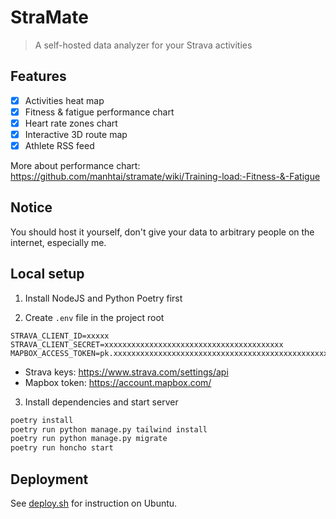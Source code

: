 # StraMate

> A self-hosted data analyzer for your Strava activities

## Features

- [x] Activities heat map
- [x] Fitness & fatigue performance chart
- [x] Heart rate zones chart
- [x] Interactive 3D route map
- [x] Athlete RSS feed

More about performance chart: https://github.com/manhtai/stramate/wiki/Training-load:-Fitness-&-Fatigue

## Notice

You should host it yourself, don't give your data to arbitrary people on the internet, especially me.

## Local setup

1. Install NodeJS and Python Poetry first

2. Create `.env` file in the project root

```
STRAVA_CLIENT_ID=xxxxx
STRAVA_CLIENT_SECRET=xxxxxxxxxxxxxxxxxxxxxxxxxxxxxxxxxxxxxxxx
MAPBOX_ACCESS_TOKEN=pk.xxxxxxxxxxxxxxxxxxxxxxxxxxxxxxxxxxxxxxxxxxxxxxxxxxxxxxxxxxxxxxxxxxxxxxxxxxxxxxxxxxxxxx
```

- Strava keys: https://www.strava.com/settings/api
- Mapbox token: https://account.mapbox.com/


3. Install dependencies and start server

```sh
poetry install
poetry run python manage.py tailwind install
poetry run python manage.py migrate
poetry run honcho start
```


## Deployment

See [deploy.sh](./deploy.sh) for instruction on Ubuntu.
